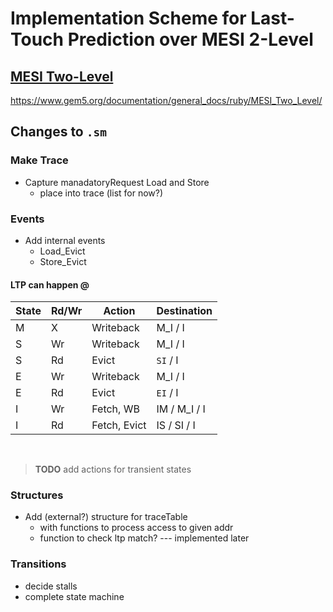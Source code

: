 # Implementation Scheme for Last-Touch Prediction over MESI 2-Level

## [MESI Two-Level](https://www.gem5.org/documentation/general_docs/ruby/MESI_Two_Level/)

https://www.gem5.org/documentation/general_docs/ruby/MESI_Two_Level/



## Changes to `.sm`

### Make Trace
- Capture manadatoryRequest Load and Store
  - place into trace (list for now?)

### Events
- Add internal events
  - Load_Evict
  - Store_Evict

#### LTP can happen @

| State | Rd/Wr  | Action       | Destination   |
|-------|--------|--------------|---------------|
| M     | X      | Writeback    | M_I / I       |
| S     | Wr     | Writeback    | M_I / I       |
| S     | Rd     | Evict        | `SI` / I      |
| E     | Wr     | Writeback    | M_I / I       |
| E     | Rd     | Evict        | `EI` / I      |
| I     | Wr     | Fetch, WB    | IM / M_I / I  |
| I     | Rd     | Fetch, Evict | IS / SI / I   |

<br>

> **TODO** add actions for transient states

### Structures
- Add (external?) structure for traceTable
  - with functions to process access to given addr
  - function to check ltp match? --- implemented later

### Transitions
- decide stalls
- complete state machine
